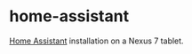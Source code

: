 # home-assistant
[Home Assistant](https://www.home-assistant.io/) installation on a Nexus 
7 tablet.
